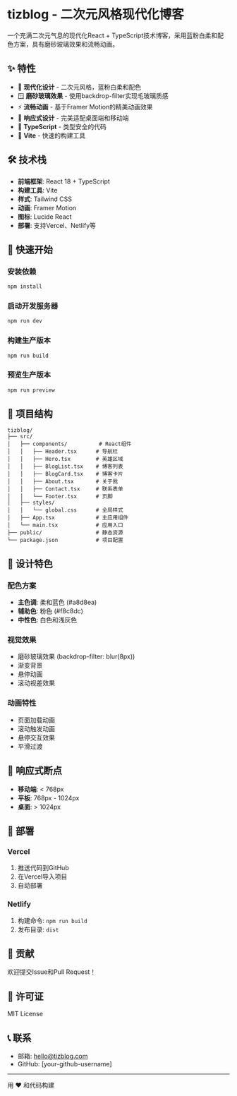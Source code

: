 # tizblog - 二次元风格现代化博客

一个充满二次元气息的现代化React + TypeScript技术博客，采用蓝粉白柔和配色方案，具有磨砂玻璃效果和流畅动画。

## ✨ 特性

- 🎨 **现代化设计** - 二次元风格，蓝粉白柔和配色
- 🪟 **磨砂玻璃效果** - 使用backdrop-filter实现毛玻璃质感
- ⚡ **流畅动画** - 基于Framer Motion的精美动画效果
- 📱 **响应式设计** - 完美适配桌面端和移动端
- 🎯 **TypeScript** - 类型安全的代码
- 🚀 **Vite** - 快速的构建工具

## 🛠️ 技术栈

- **前端框架**: React 18 + TypeScript
- **构建工具**: Vite
- **样式**: Tailwind CSS
- **动画**: Framer Motion
- **图标**: Lucide React
- **部署**: 支持Vercel、Netlify等

## 🚀 快速开始

### 安装依赖

```bash
npm install
```

### 启动开发服务器

```bash
npm run dev
```

### 构建生产版本

```bash
npm run build
```

### 预览生产版本

```bash
npm run preview
```

## 📁 项目结构

```
tizblog/
├── src/
│   ├── components/          # React组件
│   │   ├── Header.tsx      # 导航栏
│   │   ├── Hero.tsx        # 英雄区域
│   │   ├── BlogList.tsx    # 博客列表
│   │   ├── BlogCard.tsx    # 博客卡片
│   │   ├── About.tsx       # 关于我
│   │   ├── Contact.tsx     # 联系表单
│   │   └── Footer.tsx      # 页脚
│   ├── styles/
│   │   └── global.css      # 全局样式
│   ├── App.tsx             # 主应用组件
│   └── main.tsx            # 应用入口
├── public/                 # 静态资源
└── package.json            # 项目配置
```

## 🎨 设计特色

### 配色方案
- **主色调**: 柔和蓝色 (#a8d8ea)
- **辅助色**: 粉色 (#f8c8dc)
- **中性色**: 白色和浅灰色

### 视觉效果
- 磨砂玻璃效果 (backdrop-filter: blur(8px))
- 渐变背景
- 悬停动画
- 滚动视差效果

### 动画特性
- 页面加载动画
- 滚动触发动画
- 悬停交互效果
- 平滑过渡

## 📱 响应式断点

- **移动端**: < 768px
- **平板**: 768px - 1024px
- **桌面**: > 1024px

## 🚀 部署

### Vercel
1. 推送代码到GitHub
2. 在Vercel导入项目
3. 自动部署

### Netlify
1. 构建命令: `npm run build`
2. 发布目录: `dist`

## 🤝 贡献

欢迎提交Issue和Pull Request！

## 📄 许可证

MIT License

## 📞 联系

- 邮箱: hello@tizblog.com
- GitHub: [your-github-username]

---

用 ❤️ 和代码构建
